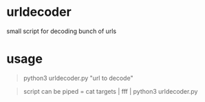 # urldecoder

small script for decoding bunch of urls

# usage

> python3 urldecoder.py "url to decode"
 
> script can be piped = cat targets | fff | python3 urldecoder.py
